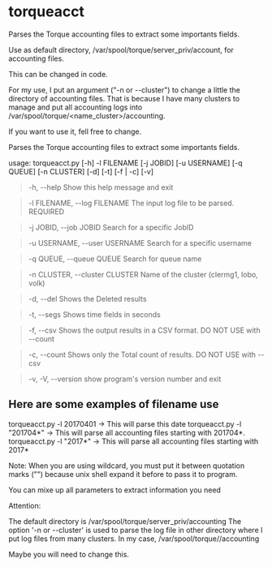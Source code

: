 # torqueacct
Parses the Torque accounting files to extract some importants fields.

Use as default directory, /var/spool/torque/server_priv/account, for accounting files. 

This can be changed in code.

For my use, I put an argument ("-n or --cluster") to change a little the directory of accounting files. 
That is because I have many clusters to manage and put all accounting logs into /var/spool/torque/<name_cluster>/accounting.

If you want to use it, fell free to change.


Parses the Torque accounting files to extract some importants fields.


usage: torqueacct.py [-h] -l FILENAME [-j JOBID] [-u USERNAME] [-q QUEUE] [-n CLUSTER] [-d] [-t] [-f | -c] [-v]

>  -h, --help                      Show this help message and exit
  
>  -l FILENAME, --log FILENAME     The input log file to be parsed. REQUIRED
                        
>  -j JOBID, --job JOBID           Search for a specific JobID
                        
>  -u USERNAME, --user USERNAME    Search for a specific username
                        
>  -q QUEUE, --queue QUEUE         Search for queue name
                        
>  -n CLUSTER, --cluster CLUSTER   Name of the cluster (clermg1, lobo, volk)
                        
>  -d, --del             Shows the Deleted results
  
>  -t, --segs            Shows time fields in seconds
  
>  -f, --csv             Shows the output results in a CSV format. DO NOT USE with --count
                        
>  -c, --count           Shows only the Total count of results. DO NOT USE with --csv
                        
>  -v, -V, --version     show program's version number and exit


Here are some examples of filename use
--------------------------------------

torqueacct.py -l 20170401  -> This will parse this date
torqueacct.py -l "201704*" -> This will parse all accounting files starting with 201704*. 
torqueacct.py -l "2017*"   -> This will parse all accounting files starting with 2017*

Note: When you are using wildcard, you must put it between quotation marks ("") 
      because unix shell expand it before to pass it to program.

You can mixe up all parameters to extract information you need
                     
Attention:

The default directory is /var/spool/torque/server_priv/accounting
The option '-n or --cluster' is used to parse the log file in other directory where I put log files from many clusters.
In my case, /var/spool/torque/<CLUSTER NAME>/accounting

Maybe you will need to change this.


